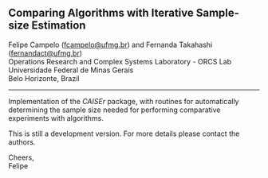 ## Comparing Algorithms with Iterative Sample-size Estimation
Felipe Campelo ([fcampelo@ufmg.br](mailto:fcampelo@ufmg.br)) and Fernanda Takahashi ([fernandact@ufmg.br](mailto:fernandact@ufmg.br))  
Operations Research and Complex Systems Laboratory - ORCS Lab  
Universidade Federal de Minas Gerais  
Belo Horizonte, Brazil

***

Implementation of the _CAISEr_ package, with routines for automatically 
determining the sample size needed for performing comparative experiments with 
algorithms.

This is still a development version. 
For more details please contact the authors.

Cheers,  
Felipe
